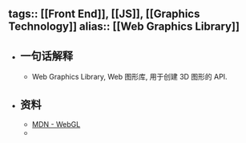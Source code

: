 tags:: [[Front End]], [[JS]], [[Graphics Technology]]
alias:: [[Web Graphics Library]]
---

- ## 一句话解释
	- Web Graphics Library, Web 图形库, 用于创建 3D 图形的 API.
- ## 资料
	- [MDN - WebGL](https://developer.mozilla.org/en-US/docs/Web/API/WebGL_API)
	-